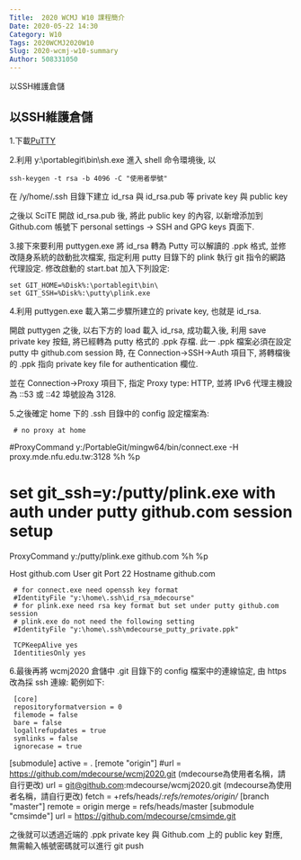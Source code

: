 ```yaml
---
Title:  2020 WCMJ W10 課程簡介
Date: 2020-05-22 14:30
Category: W10
Tags: 2020WCMJ2020W10
Slug: 2020-wcmj-w10-summary
Author: 508331050
---
```


以SSH維護倉儲

[PuTTY]:https://www.chiark.greenend.org.uk/~sgtatham/putty/latest.html

<!-- PELICAN_END_SUMMARY -->

以SSH維護倉儲
----

1.下載[PuTTY]

2.利用 y:\portablegit\bin\sh.exe 進入 shell 命令環境後, 以 
   
    ssh-keygen -t rsa -b 4096 -C "使用者學號"

在 /y/home/.ssh 目錄下建立 id_rsa 與 id_rsa.pub 等 private key 與 public key

之後以 SciTE 開啟 id_rsa.pub 後, 將此 public key 的內容, 以新增添加到 Github.com 帳號下 personal settings -> SSH and GPG keys 頁面下.

3.接下來要利用 puttygen.exe 將 id_rsa 轉為 Putty 可以解讀的 .ppk 格式, 並修改隨身系統的啟動批次檔案, 指定利用 putty 目錄下的 plink 執行 git 指令的網路代理設定.
    修改啟動的 start.bat 加入下列設定:
 
    set GIT_HOME=%Disk%:\portablegit\bin\
    set GIT_SSH=%Disk%:\putty\plink.exe

4.利用 puttygen.exe 載入第二步驟所建立的 private key, 也就是 id_rsa.

開啟 puttygen 之後, 以右下方的 load 載入 id_rsa, 成功載入後, 利用 save private key 按鈕, 將已經轉為 putty 格式的 .ppk 存檔. 此一 .ppk 檔案必須在設定 putty 中 github.com session 時, 在 Connection->SSH->Auth 項目下, 將轉檔後的 .ppk 指向 private key file for authentication 欄位. 

並在 Connection->Proxy 項目下, 指定 Proxy type: HTTP, 並將 IPv6 代理主機設為 ::53 或 ::42 埠號設為 3128.

5.之後確定 home 下的 .ssh 目錄中的 config 設定檔案為:

     # no proxy at home
 #ProxyCommand y:/PortableGit/mingw64/bin/connect.exe -H proxy.mde.nfu.edu.tw:3128 %h %p
 # set git_ssh=y:/putty/plink.exe with auth under putty github.com session setup
 ProxyCommand y:/putty/plink.exe github.com %h %p
  
 Host github.com
     User git
     Port 22
     Hostname github.com
     
     # for connect.exe need openssh key format
     #IdentityFile "y:\home\.ssh\id_rsa_mdecourse"
     # for plink.exe need rsa key format but set under putty github.com session
     # plink.exe do not need the following setting
     #IdentityFile "y:\home\.ssh\mdecourse_putty_private.ppk"
  
     TCPKeepAlive yes
     IdentitiesOnly yes

6.最後再將 wcmj2020 倉儲中 .git 目錄下的 config 檔案中的連線協定, 由 https 改為採 ssh 連線: 範例如下:
   
     [core]
     repositoryformatversion = 0
     filemode = false
     bare = false
     logallrefupdates = true
     symlinks = false
     ignorecase = true
 [submodule]
     active = .
 [remote "origin"]
     #url = https://github.com/mdecourse/wcmj2020.git (mdecourse為使用者名稱，請自行更改)
     url = git@github.com:mdecourse/wcmj2020.git (mdecourse為使用者名稱，請自行更改)
     fetch = +refs/heads/*:refs/remotes/origin/*
 [branch "master"]
     remote = origin
     merge = refs/heads/master
 [submodule "cmsimde"]
     url = https://github.com/mdecourse/cmsimde.git 

之後就可以透過近端的 .ppk private key 與 Github.com 上的 public key 對應, 無需輸入帳號密碼就可以進行 git push
